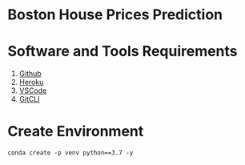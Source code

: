 # Boston House Prices Prediction

# Software and Tools Requirements
1. [Github](https://github.com/atharvaraibagi1?tab=repositories)
2. [Heroku](https://www.heroku.com/)
3. [VSCode](https://code.visualstudio.com/)
4. [GitCLI](https://git-scm.com/downloads)

# Create Environment
```
conda create -p venv python==3.7 -y
```